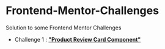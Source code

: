 # Frontend-Mentor-Challenges
Solution to some Frontend Mentor Challenges
- Challenge 1 : [**"Product Review Card Component"**](https://github.com/dimma01/Dev-Challenges/tree/main/Solution%20-%20DevChallenge%20-%20ResponsiveWebsite/404-not-found-master)
